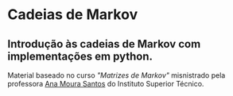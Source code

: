 # Cadeias de Markov

## Introdução às cadeias de Markov com implementações em python.

Material baseado no curso *"Matrizes de Markov"* misnistrado pela professora [Ana Moura Santos](https://www.linkedin.com/in/ana-moura-santos-26295732/) do Instituto Superior Técnico.
